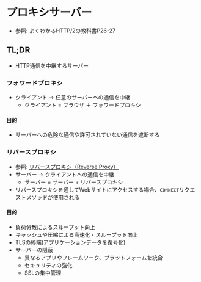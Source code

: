 # プロキシサーバー
- 参照: よくわかるHTTP/2の教科書P26-27

## TL;DR
- HTTP通信を中継するサーバー

### フォワードプロキシ
- クライアント -> 任意のサーバーへの通信を中継
  - クライアント = ブラウザ ＋ フォワードプロキシ

#### 目的
- サーバーへの危険な通信や許可されていない通信を遮断する

### リバースプロキシ
- 参照: [リバースプロキシ（Reverse Proxy）](https://www.atmarkit.co.jp/ait/articles/1608/25/news034.html)
- サーバー -> クライアントへの通信を中継
  - サーバー = サーバー + リバースプロキシ
- リバースプロキシを通してWebサイトにアクセスする場合、`CONNECT`リクエストメソッドが使用される

#### 目的
- 負荷分散によるスループット向上
- キャッシュや圧縮による高速化・スループット向上
- TLSの終端(アプリケーションデータを復号化)
- サーバーの隠蔽
  - 異なるアプリやフレームワーク、プラットフォームを統合
  - セキュリティの強化
  - SSLの集中管理
